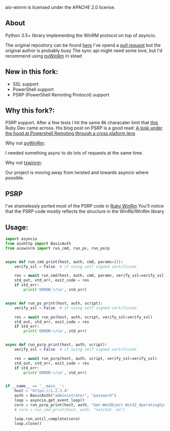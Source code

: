 aio-winrm is licensed under the APACHE 2.0 license.

## About

Python 3.5+ library implementing the WinRM protocol on top of asyncio.

The original repository can be found [here](https://github.com/cournape/aio-winrm)
I've opend a [pull request](https://github.com/cournape/aio-winrm/pull/2) but the original author is probably busy
The sync api might need some love, but I'd recommend using [pyWinRm](https://github.com/diyan/pywinrm) in stead

## New in this fork:
 - SSL support
 - PowerShell support
 - PSRP (PowerShell Remoting Protocol) support


## Why this fork?:

PSRP support. After a few tests I hit the same 8k characater limit that [this](http://www.hurryupandwait.io/about/) Ruby Dev came across.
His blog post on PSRP is a good read: [A look under the hood at Powershell Remoting through a cross plaform lens](http://www.hurryupandwait.io/blog/a-look-under-the-hood-at-powershell-remoting-through-a-ruby-cross-plaform-lens)

Why not [pyWinRm](https://github.com/diyan/pywinrm):

I needed something async to do lots of requests at the same time.

Why not [txwinrm](https://github.com/zenoss/txwinrm):

Our project is moving away from twisted and towards asyncio where possible.


## PSRP

I've shamelessly ported most of the PSRP code in [Ruby WinRm](https://github.com/WinRb/WinRM)
You'll notice that the PSRP code mostly reflects the structure in the WinRb/WinRm library


## Usage:

```python
import asyncio
from aiohttp import BasicAuth
from aiowinrm import run_cmd, run_ps, run_psrp


async def run_cmd_print(host, auth, cmd, params=()):
    verify_ssl = False  # if using self signed certificate

    res = await run_cmd(host, auth, cmd, params, verify_ssl=verify_ssl)
    std_out, std_err, exit_code = res
    if std_err:
        print('ERROR:\r\n', std_err)


async def run_ps_print(host, auth, script):
    verify_ssl = False  # if using self signed certificate

    res = await run_ps(host, auth, script, verify_ssl=verify_ssl)
    std_out, std_err, exit_code = res
    if std_err:
        print('ERROR:\r\n', std_err)


async def run_psrp_print(host, auth, script):
    verify_ssl = False  # if using self signed certificate

    res = await run_psrp(host, auth, script, verify_ssl=verify_ssl)
    std_out, std_err, exit_code = res
    if std_err:
        print('ERROR:\r\n', std_err)


if __name__ == '__main__':
    host = "https://1.2.3.4"
    auth = BasicAuth("administrator", "password")
    loop = asyncio.get_event_loop()
    coro = run_psrp_print(host, auth, "Get-WmiObject Win32_OperatingSystem")
    # coro = run_cmd_print(host, auth, "netstat -an")

    loop.run_until_complete(coro)
    loop.close()
```